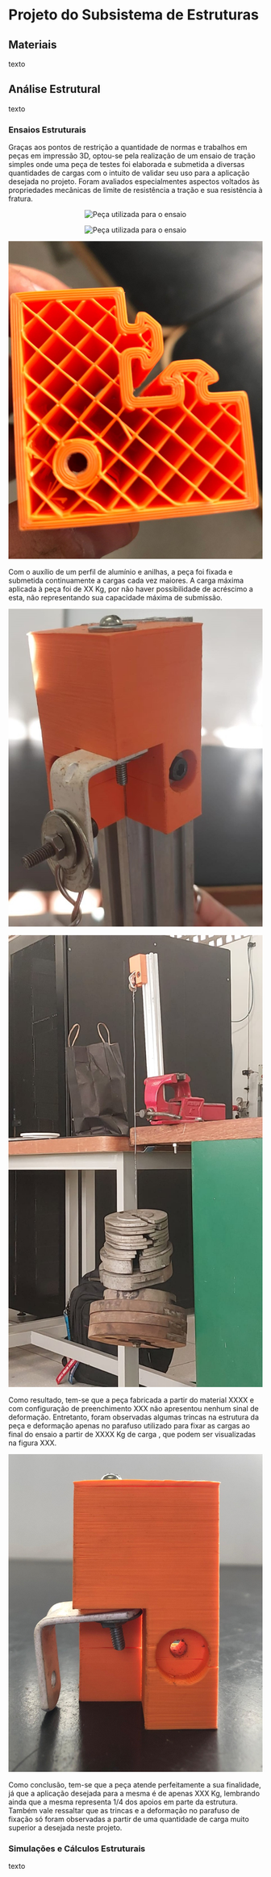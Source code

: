# Projeto do Subsistema de Estruturas

## Materiais

texto

## Análise Estrutural

texto

### Ensaios Estruturais

Graças aos pontos de restrição a quantidade de normas e trabalhos em peças em impressão 3D, optou-se pela realização de um ensaio de tração simples onde uma peça de testes foi elaborada e submetida a diversas quantidades de cargas com o intuito de validar seu uso para a aplicação desejada no projeto. Foram avaliados especialmentes aspectos voltados às propriedades mecânicas de limite de resistência a tração e sua resistência à fratura.

<div align="center">

![Peça utilizada para o ensaio](imagens/Proj_Subs_Estruturas_Ensaios_Peça_analisada_3D.jpg)

<img width="200" title="Peça utilizada para o ensaio" src="imagens/Proj_Subs_Estruturas_Ensaios_Peça_analisada_3D.jpg"/>

![Geometria de preenchimento da peça](imagens/Proj_Subs_Estruturas_Ensaios_geometria_.jpeg)

</div>


Com o auxílio de um perfil de alumínio e anilhas, a peça foi fixada e submetida continuamente a cargas cada vez maiores. A carga máxima aplicada à peça foi de XX Kg, por não haver possibilidade de acréscimo a esta, não representando sua capacidade máxima de submissão. 

<div align="center">

![Fixação da peça para o ensaio](imagens/Proj_Subs_Estruturas_Ensaios_Fixação_da_peça.jpeg)

![Aparato com aplicação de carga](imagens/Proj_Subs_Estruturas_Ensaios_aplicação_carga.jpeg)

</div>

Como resultado, tem-se que a peça fabricada a partir do material XXXX e com configuração de preenchimento XXX não apresentou nenhum sinal de deformação. Entretanto, foram observadas algumas trincas na estrutura da peça e deformação apenas no parafuso utilizado para fixar as cargas ao final do ensaio a partir de XXXX Kg de carga , que podem ser visualizadas na figura XXX.

<div align="center">

![Estrutura da peça após o ensaio](imagens/Proj_Subs_Estruturas_Ensaios_peça_pós_ensaio.jpeg)

</div>
 
Como conclusão, tem-se que a peça atende perfeitamente a sua finalidade, já que a aplicação desejada para a mesma é de apenas XXX Kg, lembrando ainda que a mesma representa 1/4 dos apoios em parte da estrutura. Também vale ressaltar que as trincas e a deformação no parafuso de fixação só foram observadas a partir de uma quantidade de carga muito superior a desejada neste projeto.


### Simulações e Cálculos Estruturais

texto